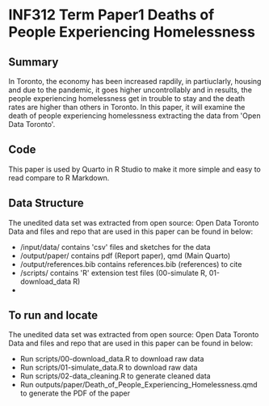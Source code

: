 # INF312 Term Paper1 Deaths of People Experiencing Homelessness

## Summary
In Toronto, the economy has been increased rapdily, in partiuclarly, housing and due to the pandemic, it goes higher uncontrollably and in results, the people experiencing homelessness get in trouble to stay and the death rates are higher than others in Toronto. In this paper, it will examine the death of people experiencing homelessness extracting the data from 'Open Data Toronto'. 

## Code
This paper is used by Quarto in R Studio to make it more simple and easy to read compare to R Markdown.

## Data Structure
The unedited data set was extracted from open source: Open Data Toronto Data and files and repo that are used in this paper can be found in below:
- /input/data/ contains 'csv' files and sketches for the data
- /output/paper/ contains pdf (Report paper), qmd (Main Quarto)
- /output/references.bib contains references.bib (references) to cite
- /scripts/ contains 'R' extension test files (00-simulate R, 01-download_data R)
- 
## To run and locate
The unedited data set was extracted from open source: Open Data Toronto Data and files and repo that are used in this paper can be found in below:
- Run scripts/00-download_data.R to download raw data
- Run scripts/01-simulate_data.R to download raw data
- Run scripts/02-data_cleaning.R to generate cleaned data
- Run outputs/paper/Death_of_People_Experiencing_Homelessness.qmd to generate the PDF of the paper
